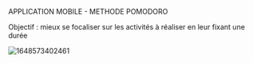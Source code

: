 APPLICATION MOBILE - METHODE POMODORO

Objectif : mieux se focaliser sur les activités à réaliser en leur fixant une durée 



![1648573402461](https://user-images.githubusercontent.com/77495411/160706149-432c466e-c023-4718-a0ac-a027fbb478c9.jpg)
